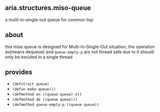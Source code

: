 ## aria.structures.miso-queue
a multi-in-single-out queue for common lisp

## about
this miso queue is designed for Multi-In-Single-Out situation, the operation `de`(means dequeue) and `queue-empty-p` ars not thread safe due to it should only be excuted in a single thread

## provides
- `(defstruct queue)`
- `(defun make-queue())`
- `(defmethod en ((queue queue) e))`
- `(defmethod de ((queue queue)))`
- `(defmethod queue-empty-p ((queue queue))`

